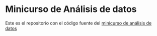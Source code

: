 # Minicurso de Análisis de datos

Este es el repositorio con el código fuente del [minicurso de análisis de
datos](https://nesper94.github.io/data-analysis)
